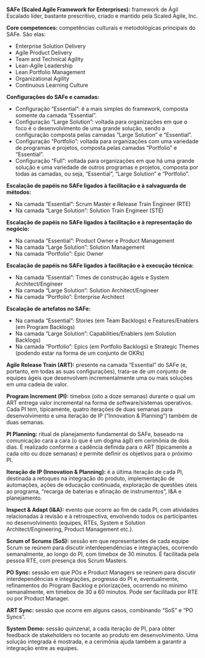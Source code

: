 **SAFe (Scaled Agile Framework for Enterprises):** framework de Ágil Escalado líder, bastante prescritivo, criado e mantido pela Scaled Agile, Inc.

**Core competences:** competências culturais e metodológicas principais do SAFe. São elas:
- Enterprise Solution Delivery
- Agile Product Delivery
- Team and Technical Agility
- Lean-Agile Leadership
- Lean Portfolio Management
- Organizational Agility
- Continuous Learning Culture

**Configurações do SAFe e camadas:**
- Configuração “Essential”: é a mais simples do framework, composta somente da camada “Essential”.
- Configuração “Large Solution”: voltada para organizações em que o foco é o desenvolvimento de uma grande solução, sendo a configuração composta pelas camadas “Large Solution” e “Essential”.
- Configuração “Portfolio”: voltada para organizações com uma variedade de programas e projetos, composta pelas camadas “Portfolio” e “Essential”.
- Configuração “Full”: voltada para organizações em que há uma grande solução e uma variedade de outros programas e projetos, composta por todas as camadas, ou seja, “Essential”, “Large Solution” e “Portfolio”.

**Escalação de papéis no SAFe ligados à facilitação e à salvaguarda de métodos:**
- Na camada “Essential”: Scrum Master e Release Train Engineer (RTE)
- Na camada “Large Solution”: Solution Train Engineer (STE)

**Escalação de papéis no SAFe ligados à facilitação e à representação do negócio:**
- Na camada “Essential”: Product Owner e Product Management
- Na camada “Large Solution”: Solution Management
- Na camada “Portfolio”: Epic Owner

**Escalação de papéis no SAFe ligados à facilitação e à execução técnica:**
- Na camada “Essential”: Times de construção ágeis e System Architect/Engineer
- Na camada “Large Solution”: Solution Architect/Engineer
- Na camada “Portfolio”: Enterprise Architect

**Escalação de artefatos no SAFe:**
- Na camada “Essential”: Stories (em Team Backlogs) e Features/Enablers (em Program Backlogs)
- Na camada “Large Solution”: Capabilities/Enablers (em Solution Backlogs)
- Na camada “Portfolio”: Epics (em Portfolio Backlogs) e Strategic Themes (podendo estar na forma de um conjunto de OKRs)

**Agile Release Train (ART):** presente na camada “Essential” do SAFe (e, portanto, em todas as suas configurações), trata-se de um conjunto de equipes ágeis que desenvolvem incrementalmente uma ou mais soluções em uma cadeia de valor.

**Program Increment (PI):** timebox (oito a doze semanas) durante o qual um ART entrega valor incremental na forma de software/sistemas operativos. Cada PI tem, tipicamente, quatro iterações de duas semanas para desenvolvimento e uma iteração de IP (“Innovation & Planning”) também de duas semanas.

**PI Planning:** ritual de planejamento fundamental do SAFe, baseado na comunicação cara a cara (o que é um dogma ágil) em cerimônia de dois dias. É realizado conforme a cadência definida para o ART (tipicamente a cada oito ou doze semanas) e permite definir os objetivos para o próximo PI.

**Iteração de IP (Innovation & Planning):** é a última iteração de cada PI, destinada a retoques na integração do produto, implementação de automações, ações de educação continuada, exploração de questões úteis ao programa, “recarga de baterias e afinação de instrumentos”, I&A e planejamento.

**Inspect & Adapt (I&A):** evento que ocorre ao fim de cada PI, com atividades relacionadas à revisão e à retrospectiva, envolvendo todos os participantes no desenvolvimento (equipes, RTEs, System e Solution Architect/Engineering, Product Management etc.).

**Scrum of Scrums (SoS):** sessão em que representantes de cada equipe Scrum se reúnem para discutir interdependências e integrações, ocorrendo semanalmente, ao longo do PI, com timebox de 30 minutos. É facilitada pela pessoa RTE, com presença dos Scrum Masters.

**PO Sync:** sessão em que POs e Product Managers se reúnem para discutir interdependências e integrações, progresso do PI e, eventualmente, refinamentos do Program Backlog e priorizações, ocorrendo no mínimo semanalmente, em timebox de 30 a 60 minutos. Pode ser facilitada por RTE ou por Product Manager.

**ART Sync:** sessão que ocorre em alguns casos, combinando “SoS” e “PO Syncs”.

**System Demo:** sessão quinzenal, a cada iteração de PI, para obter feedback de stakeholders no tocante ao produto em desenvolvimento. Uma solução integrada é mostrada, e a cerimônia ajuda também a garantir a integração entre as equipes.